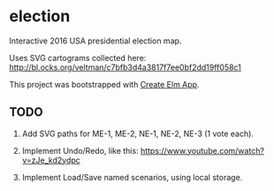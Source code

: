 # election
Interactive 2016 USA presidential election map.

Uses SVG cartograms collected here:
http://bl.ocks.org/veltman/c7bfb3d4a3817f7ee0bf2dd19ff058c1

This project was bootstrapped with [Create Elm App](https://github.com/halfzebra/create-elm-app).

## TODO
1. Add SVG paths for ME-1, ME-2, NE-1, NE-2, NE-3 (1 vote each).

2. Implement Undo/Redo, like this: https://www.youtube.com/watch?v=zJe_kd2ydpc

3. Implement Load/Save named scenarios, using local storage.
